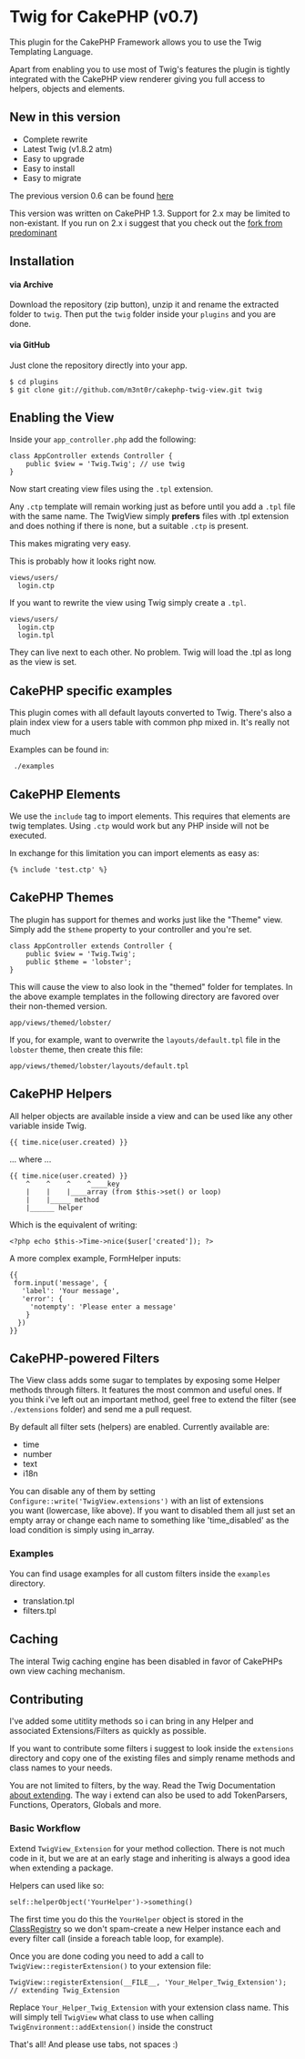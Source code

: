 # Twig for CakePHP (v0.7)

This plugin for the CakePHP Framework allows you to use the Twig Templating Language.

Apart from enabling you to use most of Twig's features the plugin is tightly integrated with 
the CakePHP view renderer giving you full access to helpers, objects and elements.



## New in this version

- Complete rewrite
- Latest Twig (v1.8.2 atm)
- Easy to upgrade
- Easy to install
- Easy to migrate

The previous version 0.6 can be found [here](https://github.com/m3nt0r/cakephp-twig-view/tree/twig.six "twig.six branch")

This version was written on CakePHP 1.3. Support for 2.x may be limited to non-existant.
If you run on 2.x i suggest that you check out the [fork from predominant](https://github.com/predominant/TwigView)

## Installation

#### via Archive

Download the repository (zip button), unzip it and rename the extracted folder to ```twig```.
Then put the ```twig``` folder inside your ```plugins``` and you are done.

#### via GitHub

Just clone the repository directly into your app.

    $ cd plugins 
    $ git clone git://github.com/m3nt0r/cakephp-twig-view.git twig

## Enabling the View

Inside your ```app_controller.php``` add the following:

    class AppController extends Controller {
        public $view = 'Twig.Twig'; // use twig
    }

Now start creating view files using the ```.tpl``` extension. 

Any ```.ctp``` template will remain working just as before until you add a ```.tpl``` file with the same name. The TwigView simply **prefers** files with .tpl extension and does nothing if there is none, but a suitable ```.ctp``` is present. 

This makes migrating very easy.

This is probably how it looks right now.

    views/users/
      login.ctp

If you want to rewrite the view using Twig simply create a ```.tpl```.

    views/users/
      login.ctp
      login.tpl

They can live next to each other. No problem. Twig will load the .tpl as long as the view is set.


## CakePHP specific examples

This plugin comes with all default layouts converted to Twig. There's also a plain index view 
for a users table with common php mixed in. It's really not much

Examples can be found in:

     ./examples


## CakePHP Elements

We use the `include` tag to import elements. This requires that elements are twig templates. Using ```.ctp``` would work but any PHP inside will not be executed. 

In exchange for this limitation you can import elements as easy as:

    {% include 'test.ctp' %} 

## CakePHP Themes

The plugin has support for themes and works just like the "Theme" view. Simply add the ```$theme```
property to your controller and you're set.

    class AppController extends Controller {
        public $view = 'Twig.Twig';
        public $theme = 'lobster';
    }

This will cause the view to also look in the "themed" folder for templates. In the above example
templates in the following directory are favored over their non-themed version.

    app/views/themed/lobster/

If you, for example, want to overwrite the ```layouts/default.tpl``` file in the ```lobster``` theme, 
then create this file:

    app/views/themed/lobster/layouts/default.tpl

## CakePHP Helpers

All helper objects are available inside a view and can be used like any other variable inside Twig.

    {{ time.nice(user.created) }}

... where ...

    {{ time.nice(user.created) }}
        ^    ^    ^    ^____key
        |    |    |____array (from $this->set() or loop)
        |    |_____ method
        |______ helper

Which is the equivalent of writing:

    <?php echo $this->Time->nice($user['created']); ?>

A more complex example, FormHelper inputs:

    {{
     form.input('message', {
       'label': 'Your message',
       'error': {
         'notempty': 'Please enter a message'
        }
      })
    }}

## CakePHP-powered Filters

The View class adds some sugar to templates by exposing some Helper methods through filters. It  features the most common and useful ones. If you think i've left out an important method, geel free to extend the filter (see ```./extensions``` folder) and send me a pull request. 

By default all filter sets (helpers) are enabled. Currently available are:

- time
- number
- text
- i18n

You can disable any of them by setting ```Configure::write('TwigView.extensions')``` with an list of extensions  
you want (lowercase, like above). If you want to disabled them all just set an empty array or change each 
name to something like 'time_disabled' as the load condition is simply using in_array.

### Examples

You can find usage examples for all custom filters inside the ```examples``` directory. 

- translation.tpl
- filters.tpl

## Caching

The interal Twig caching engine has been disabled in favor of CakePHPs own view caching mechanism.

## Contributing

I've added some utitlity methods so i can bring in any Helper and associated Extensions/Filters as quickly as possible. 

If you want to contribute some filters i suggest to look inside the ```extensions``` directory and copy one of the 
existing files and simply rename methods and class names to your needs.

You are not limited to filters, by the way. Read the Twig Documentation [about extending](http://twig.sensiolabs.org/doc/advanced.html#creating-an-extension). The way i extend can also
be used to add TokenParsers, Functions, Operators, Globals and more.

### Basic Workflow

Extend ```TwigView_Extension``` for your method collection. There is not much code in it, but we are at an early
stage and inheriting is always a good idea when extending a package.

Helpers can used like so:

    self::helperObject('YourHelper')->something()

The first time you do this the ```YourHelper``` object is stored in the [ClassRegistry](http://api.cakephp.org/class/class-registry "CakePHP API") 
so we don't spam-create a new Helper instance each and every filter call (inside a foreach table loop, for example).

Once you are done coding you need to add a call to ```TwigView::registerExtension()``` to your extension file:

    TwigView::registerExtension(__FILE__, 'Your_Helper_Twig_Extension'); // extending Twig_Extension

Replace ```Your_Helper_Twig_Extension``` with your extension class name. This will simply tell ```TwigView``` what class 
to use when calling ```TwigEnvironment::addExtension()``` inside the construct

That's all! And please use tabs, not spaces :)




